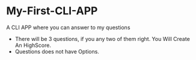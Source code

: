 # My-First-CLI-APP
 A CLI APP where you can answer to my questions
 * There will be 3 questions, if you any two of them right.
   You Will Create An HighScore.
 * Questions does not have Options. 
